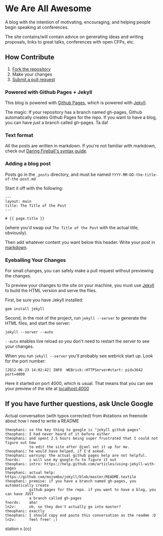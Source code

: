 # We Are All Awesome

A blog with the intention of motivating, encouraging, and helping people begin speaking at conferences.

The site contains/will contain advice on generating ideas and writing proposals, links to great talks, conferences with open CFPs, etc.

## How Contribute

1. [Fork the repository](https://help.github.com/articles/fork-a-repo)
2. Make your changes
3. [Submit a pull request](https://help.github.com/articles/using-pull-requests)

### Powered with Github Pages + Jekyll

This blog is powered with [Github Pages](https://help.github.com/articles/using-jekyll-with-pages), which is powered with [Jekyll](https://github.com/mojombo/jekyll/blob/master/README.markdown).

The magic: If your repository has a branch named gh-pages, Github automatically creates Github Pages for the repo. If you want to have a blog, you can have *just* a branch called gh-pages. Ta da!

### Text format

All the posts are written in markdown. If you're not familiar with markdown, check out [Daring Fireball's syntax guide](http://daringfireball.net/projects/markdown/syntax).

### Adding a blog post

Posts go in the `_posts` directory, and must be named `YYYY-MM-DD-the-title-of-the-post.md`

Start it off with the following:

```
---
layout: main
title: The Title of the Post
---

# {{ page.title }}
```

(where you'd swap out `The Title of the Post` with the actual title, obviously).

Then add whatever content you want below this header. Write your post in [markdown](http://daringfireball.net/projects/markdown/syntax).

### Eyeballing Your Changes

For small changes, you can safely make a pull request without previewing the changes.

To preview your changes to the site on your machine, you must use [Jekyll](https://github.com/mojombo/jekyll/blob/master/README.textile) to build the HTML version and serve the files.

First, be sure you have Jekyll installed:

    gem install jekyll

Second, in the root of the project, run `jekyll --server` to generate the HTML files, and start the server:

    jekyll --server --auto

`--auto` enables live reload so you don't need to restart the server to see your changes.

When you run `jekyll --server` you'll probably see webrick start up. Look for the port number:

    [2012-06-23 14:02:42] INFO  WEBrick::HTTPServer#start: pid=3642 port=4000

Here it started on port 4000, which is usual. That means that you can see your preview of the site at [localhost:4000](http://localhost:4000/)

## If you have further questions, ask Uncle Google

Actual conversation (with typos corrected) from #stationx on freenode about how I need to write a README

    theophani: so the key thing to google is "jekyll github pages"
    theophani: I had never heard of it before either
    theophani: and spent 2.5 hours being super frustrated that I could not figure out how
               to edit the site after @janl set it up for me.
    theophani: he would have helped, if I'd asked.
    theophani: warning: the actual github pages help are not helpful.
    fnords:    i will use my google-fu to figure it out
    theophani: intro: https://help.github.com/articles/using-jekyll-with-pages
    theophani: actual help: https://github.com/mojombo/jekyll/blob/master/README.textile
    theophani: premise: if you have a branch named gh-pages, you automatically create
               github pages for the repo. if you want to have a blog, you can have JUST
               a branch called gh-pages
    fnords:    aha!
    ln2v:      oh, so they don't actually go into master?
    theophani: exactly
    theophani: I should copy and paste this conversation as the readme :D
    ln2v:      feel free! ;)

station x (cc)
